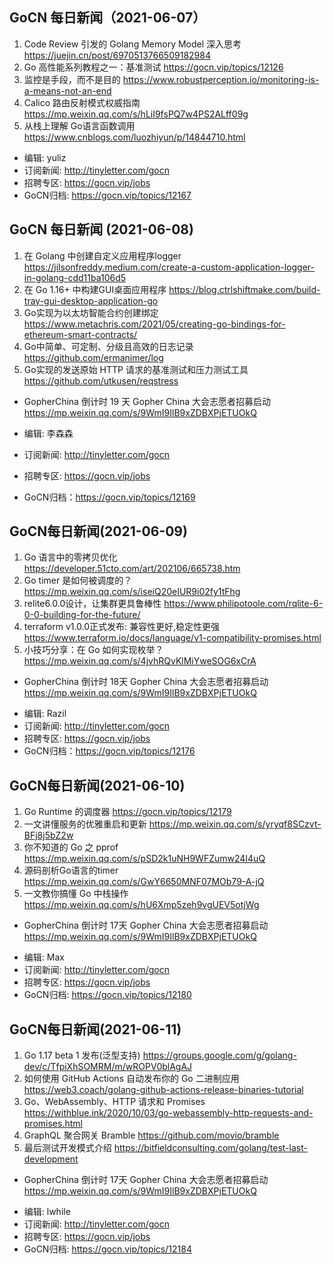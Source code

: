## GoCN 每日新闻（2021-06-07）

1. Code Review 引发的 Golang Memory Model 深入思考 https://juejin.cn/post/6970513766509182984
2. Go 高性能系列教程之一：基准测试 https://gocn.vip/topics/12126
3. 监控是手段，而不是目的  https://www.robustperception.io/monitoring-is-a-means-not-an-end
4. Calico 路由反射模式权威指南 https://mp.weixin.qq.com/s/hLiI9fsPQ7w4PS2ALff09g
5. 从栈上理解 Go语言函数调用 https://www.cnblogs.com/luozhiyun/p/14844710.html

* 编辑: yuliz
* 订阅新闻: http://tinyletter.com/gocn
* 招聘专区: https://gocn.vip/jobs
* GoCN归档: https://gocn.vip/topics/12167

## GoCN 每日新闻 (2021-06-08)

1. 在 Golang 中创建自定义应用程序logger https://jilsonfreddy.medium.com/create-a-custom-application-logger-in-golang-cdd11ba106d5
2. 在 Go 1.16+ 中构建GUI桌面应用程序 https://blog.ctrlshiftmake.com/build-tray-gui-desktop-application-go
3. Go实现为以太坊智能合约创建绑定 https://www.metachris.com/2021/05/creating-go-bindings-for-ethereum-smart-contracts/
4. Go中简单、可定制、分级且高效的日志记录 https://github.com/ermanimer/log
5. Go实现的发送原始 HTTP 请求的基准测试和压力测试工具 https://github.com/utkusen/reqstress

* GopherChina 倒计时 19 天 Gopher China 大会志愿者招募启动 https://mp.weixin.qq.com/s/9WmI9IlB9xZDBXPjETUOkQ

* 编辑: 李森森
* 订阅新闻: http://tinyletter.com/gocn
* 招聘专区: https://gocn.vip/jobs
* GoCN归档：https://gocn.vip/topics/12169


## GoCN每日新闻(2021-06-09)

1. Go 语言中的零拷贝优化 https://developer.51cto.com/art/202106/665738.htm
2. Go timer 是如何被调度的？ https://mp.weixin.qq.com/s/iseiQ20eIUR9i02fy1tFhg
3. relite6.0.0设计，让集群更具鲁棒性 https://www.philipotoole.com/rqlite-6-0-0-building-for-the-future/
4. terraform v1.0.0正式发布: 兼容性更好,稳定性更强 https://www.terraform.io/docs/language/v1-compatibility-promises.html
5. 小技巧分享：在 Go 如何实现枚举？ https://mp.weixin.qq.com/s/4jvhRQvKlMiYweSOG6xCrA

* GopherChina 倒计时 18天 Gopher China 大会志愿者招募启动 https://mp.weixin.qq.com/s/9WmI9IlB9xZDBXPjETUOkQ

+ 编辑: Razil
+ 订阅新闻: http://tinyletter.com/gocn
+ 招聘专区: https://gocn.vip/jobs 
+ GoCN归档：https://gocn.vip/topics/12176

## GoCN每日新闻(2021-06-10)

1. Go Runtime 的调度器 https://gocn.vip/topics/12179
2. 一文讲懂服务的优雅重启和更新 https://mp.weixin.qq.com/s/yryqf8SCzvt-BFj8j5bZ2w
3. 你不知道的 Go 之 pprof https://mp.weixin.qq.com/s/pSD2k1uNH9WFZumw24I4uQ
4. 源码剖析Go语言的timer https://mp.weixin.qq.com/s/GwY6650MNF07MOb79-A-jQ
5. 一文教你搞懂 Go 中栈操作 https://mp.weixin.qq.com/s/hU6Xmp5zeh9vgUEV5otjWg

* GopherChina 倒计时 17天 Gopher China 大会志愿者招募启动 https://mp.weixin.qq.com/s/9WmI9IlB9xZDBXPjETUOkQ

+ 编辑: Max
+ 订阅新闻: http://tinyletter.com/gocn
+ 招聘专区: https://gocn.vip/jobs
+ GoCN归档: https://gocn.vip/topics/12180

## GoCN每日新闻(2021-06-11)

1. Go 1.17 beta 1 发布(泛型支持) https://groups.google.com/g/golang-dev/c/TfpiXhSOMRM/m/wROPV0blAgAJ 
2. 如何使用 GitHub Actions 自动发布你的 Go 二进制应用 https://web3.coach/golang-github-actions-release-binaries-tutorial
3. Go、WebAssembly、HTTP 请求和 Promises https://withblue.ink/2020/10/03/go-webassembly-http-requests-and-promises.html
4. GraphQL 聚合网关 Bramble https://github.com/movio/bramble
5. 最后测试开发模式介绍 https://bitfieldconsulting.com/golang/test-last-development

* GopherChina 倒计时 17天 Gopher China 大会志愿者招募启动 https://mp.weixin.qq.com/s/9WmI9IlB9xZDBXPjETUOkQ

+ 编辑: lwhile
+ 订阅新闻: http://tinyletter.com/gocn
+ 招聘专区: https://gocn.vip/jobs
+ GoCN归档: https://gocn.vip/topics/12184

